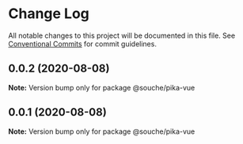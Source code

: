 # Change Log

All notable changes to this project will be documented in this file.
See [Conventional Commits](https://conventionalcommits.org) for commit guidelines.

## 0.0.2 (2020-08-08)

**Note:** Version bump only for package @souche/pika-vue





## 0.0.1 (2020-08-08)

**Note:** Version bump only for package @souche/pika-vue
